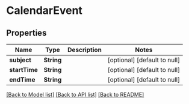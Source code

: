 # CalendarEvent
## Properties

| Name | Type | Description | Notes |
|------------ | ------------- | ------------- | -------------|
| **subject** | **String** |  | [optional] [default to null] |
| **startTime** | **String** |  | [optional] [default to null] |
| **endTime** | **String** |  | [optional] [default to null] |

[[Back to Model list]](../README.md#documentation-for-models) [[Back to API list]](../README.md#documentation-for-api-endpoints) [[Back to README]](../README.md)

